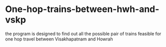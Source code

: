 # One-hop-trains-between-hwh-and-vskp
the program is designed to find out all the possible pair of trains feasible for one hop travel between Visakhapatnam and Howrah
